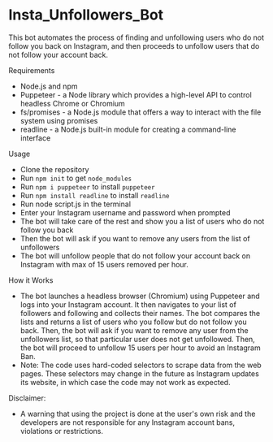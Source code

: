 # Insta_Unfollowers_Bot

This bot automates the process of finding and unfollowing users who do not follow you back on Instagram, and then proceeds to unfollow users that do not follow your account back. 


Requirements
- Node.js and npm
- Puppeteer - a Node library which provides a high-level API to control headless Chrome or Chromium
- fs/promises - a Node.js module that offers a way to interact with the file system using promises
- readline - a Node.js built-in module for creating a command-line interface


Usage
- Clone the repository
- Run `npm init` to get `node_modules`
- Run `npm i puppeteer` to install `puppeteer`
- Run `npm install readline` to install `readline`
- Run node script.js in the terminal
- Enter your Instagram username and password when prompted
- The bot will take care of the rest and show you a list of users who do not follow you back
- Then the bot will ask if you want to remove any users from the list of unfollowers
- The bot will unfollow people that do not follow your account back on Instagram with max of 15 users removed per hour.


How it Works
- The bot launches a headless browser (Chromium) using Puppeteer and logs into your Instagram account. It then navigates to your list of followers and following and collects their names. The bot compares the lists and returns a list of users who you follow but do not follow you back. Then, the bot will ask if you want to remove any user from the unfollowers list, so that particular user does not get unfollowed. Then, the bot will proceed to unfollow 15 users per hour to avoid an Instagram Ban.
- Note: The code uses hard-coded selectors to scrape data from the web pages. These selectors may change in the future as Instagram updates its website, in which case the code may not work as expected.


Disclaimer:
- A warning that using the project is done at the user's own risk and the developers are not responsible for any Instagram account bans, violations or restrictions.
